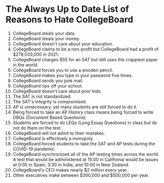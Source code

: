 # The Always Up to Date List of Reasons to Hate CollegeBoard
1. CollegeBoard steals your data.
2. CollegeBoard steals your money.
3. CollegeBoard doesn't care about your education.
4. CollegeBoard claims to be a non-profit but CollegeBoard had a profit of $278,033,000 in 2021.
5. CollegeBoard charges $55 for an SAT but still uses the crappiest paper in the world.
6. CollegeBoard forces you to use a wooden pencil.
7. CollegeBoard makes you type in your password five times.
8. CollegeBoard sends you junk mail.
9. CollegeBoard rips off your school.
10. CollegeBoard doesn't care about poor kids.
11. The SAT is not standardized.
12. The SAT's integrity is compromised.
13. AP is unnecessary, yet many students are still forced to do it.
14. Being forced to take an AP History class means being forced to write DBQs (Document Based Questions).
15. Students are forced to do LEQs (Long Essay Questions) in class but do not do them on the test.
16. CollegeBoard will not admit to their mistakes.
17. CollegeBoard is effectively a monopoly.
18. CollegeBoard forced students to take the SAT and AP tests during the COVID-19 pandemic.
19. CollegeBoard synchronized all of the AP testing times across the world. A test that would be administered at 15:00 in Califronia would be issues at 0:00 in Spain, 3:30 in India, and 10:00 in New Zealand.
20. CollegeBoard's CEO makes nearly $2 million every year.
21. Other executives make between $300,000 and $500,000 per year.
